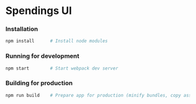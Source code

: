# Spendings UI

### Installation
```bash
npm install      # Install node modules
```

### Running for development
```bash
npm start        # Start webpack dev server
```

### Building for production
```bash
npm run build    # Prepare app for production (minify bundles, copy assets, etc.)
```

